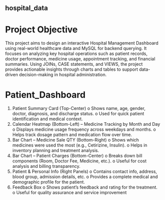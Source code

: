 ## hospital_data
# Project Objective
This project aims to design an interactive Hospital Management Dashboard using real-world healthcare data and MySQL for backend querying. It focuses on analyzing key hospital operations such as patient records, doctor performance, medicine usage, appointment tracking, and financial summaries. Using JOINs, CASE statements, and VIEWS, the project provides actionable insights through charts and tables to support data-driven decision-making in hospital administration.


# Patient_Dashboard
1.	Patient Summary Card (Top-Center)
o	Shows name, age, gender, doctor, diagnosis, and discharge status.
o	Used for quick patient identification and medical context.
2.	 Calendar Heatmap (Bottom-Left) – Medicine Tracking by Month and Day
o	Displays medicine usage frequency across weekdays and months.
o	Helps track dosage pattern and medication flow over time.
3.	 Bar Chart – Medicine Sale QTY (Bottom-Right)
o	Shows which medicines were used the most (e.g., Cetirizine, Insulin).
o	Helps in inventory planning and treatment analysis.
4.	 Bar Chart – Patient Charges (Bottom-Center)
o	Breaks down bill components (Room, Doctor Fee, Medicine, etc.).
o	Useful for cost analysis and billing transparency.
5.	 Patient & Personal Info (Right Panels)
o	Contains contact info, address, blood group, admission details, etc.
o	Provides a complete medical and demographic profile for the patient.
6.	 Feedback Box
o	Shows patient’s feedback and rating for the treatment.
o	Useful for quality assurance and service improvement
